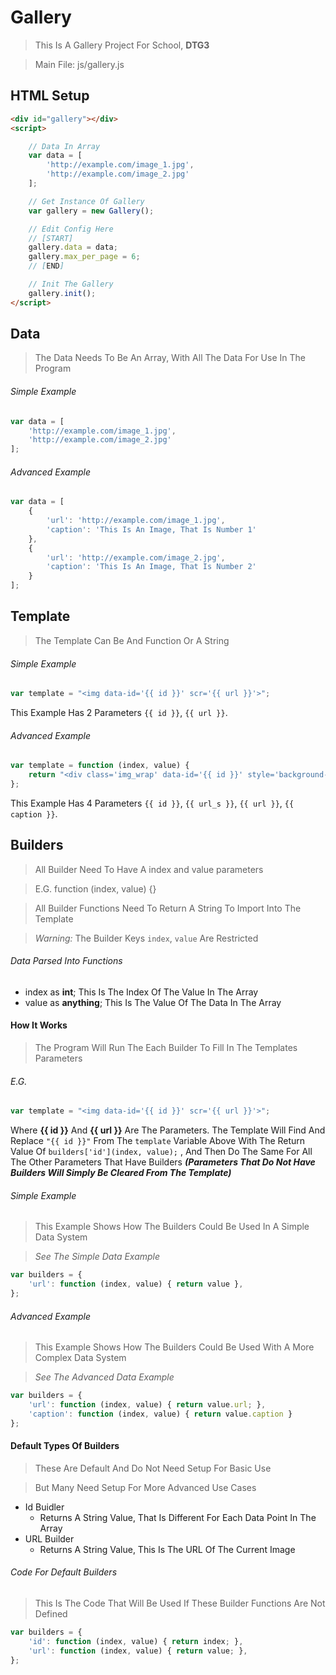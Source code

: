 # Gallery
> This Is A Gallery Project For School, **DTG3**

> Main File: js/gallery.js

## HTML Setup
```html
<div id="gallery"></div>
<script>

    // Data In Array
    var data = [
        'http://example.com/image_1.jpg',
        'http://example.com/image_2.jpg'
    ];

    // Get Instance Of Gallery
    var gallery = new Gallery();

    // Edit Config Here
    // [START]
    gallery.data = data;
    gallery.max_per_page = 6;
    // [END]

    // Init The Gallery
    gallery.init();
</script>
```

## Data
> The Data Needs To Be An Array, With All The Data For Use In The Program

###### Simple Example
```javascript
var data = [
    'http://example.com/image_1.jpg',
    'http://example.com/image_2.jpg'
];
```

###### Advanced Example
```javascript
var data = [
    {
        'url': 'http://example.com/image_1.jpg',
        'caption': 'This Is An Image, That Is Number 1'
    },
    {
        'url': 'http://example.com/image_2.jpg',
        'caption': 'This Is An Image, That Is Number 2'
    }
];
```

## Template
> The Template Can Be And Function Or A String

###### Simple Example
```javascript
var template = "<img data-id='{{ id }}' scr='{{ url }}'>";
```

This Example Has 2 Parameters `{{ id }}`, `{{ url }}`.

###### Advanced Example
```javascript
var template = function (index, value) {
    return "<div class='img_wrap' data-id='{{ id }}' style='background-image: url(\"{{ url_s }}\")'><img src='{{ url }}'><div class='caption'>{{ caption }}</div></div>";
};
```

This Example Has 4 Parameters `{{ id }}`, `{{ url_s }}`, `{{ url }}`, `{{ caption }}`.

## Builders
> All Builder Need To Have A index and value parameters

> E.G. function (index, value) {}

> All Builder Functions Need To Return A String To Import Into The Template

> *Warning:* The Builder Keys `index`, `value` Are Restricted

###### Data Parsed Into Functions

 * index as **int**;        This Is The Index Of The Value In The Array
 * value as **anything**;   This Is The Value Of The Data In The Array

#### How It Works

> The Program Will Run The Each Builder
> To Fill In The Templates Parameters

###### E.G.
```javascript
var template = "<img data-id='{{ id }}' scr='{{ url }}'>";
```
Where **{{ id }}** And **{{ url }}** Are The Parameters.
The Template Will Find And Replace `"{{ id }}"` From The `template` Variable Above
With The Return Value Of `builders['id'](index, value);` , And Then Do The Same For All The Other Parameters That Have Builders
***(Parameters That Do Not Have Builders Will Simply Be Cleared From The Template)***

###### Simple Example
> This Example Shows How The Builders Could Be Used In A Simple Data System

> *See The Simple Data Example*

```javascript
var builders = {
    'url': function (index, value) { return value },
};
```

###### Advanced Example
> This Example Shows How The Builders Could Be Used With A More Complex Data System

> *See The Advanced Data Example*

```javascript
var builders = {
    'url': function (index, value) { return value.url; },
    'caption': function (index, value) { return value.caption }
};
```

#### Default Types Of Builders
> These Are Default And Do Not Need Setup For Basic Use

> But Many Need Setup For More Advanced Use Cases

* Id Buidler  
    * Returns A String Value, That Is Different For Each Data Point In The Array
* URL Builder
    * Returns A String Value, This Is The URL Of The Current Image

###### Code For Default Builders
> This Is The Code That Will Be Used If These Builder Functions Are Not Defined

```javascript
var builders = {
    'id': function (index, value) { return index; },
    'url': function (index, value) { return value; },
};
```
